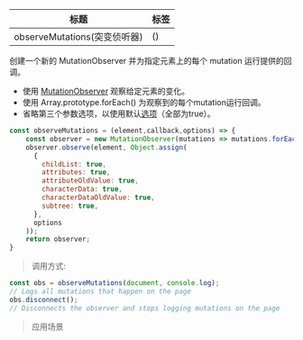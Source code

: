 |  标题   | 标签  |
|  ----  | ----  |
| observeMutations(突变侦听器) | () |

创建一个新的 MutationObserver 并为指定元素上的每个 mutation 运行提供的回调。

* 使用 [MutationObserver](https://developer.mozilla.org/en-US/docs/Web/API/MutationObserver) 观察给定元素的变化。
* 使用 Array.prototype.forEach() 为观察到的每个mutation运行回调。
* 省略第三个参数选项，以使用默认[选项](https://developer.mozilla.org/en-US/docs/Web/API/MutationObserver#MutationObserverInit)（全部为true）。

```js
const observeMutations = (element,callback,options) => {
    const observer = new MutationObserver(mutations => mutations.forEach(m => callback(m)));
    observer.observe(element, Object.assign(
      {
        childList: true,
        attributes: true,
        attributeOldValue: true,
        characterData: true,
        characterDataOldValue: true,
        subtree: true,
      },
      options
    ));
    return observer;
}
```

> 调用方式:

```js
const obs = observeMutations(document, console.log);
// Logs all mutations that happen on the page
obs.disconnect();
// Disconnects the observer and stops logging mutations on the page
```

> 应用场景